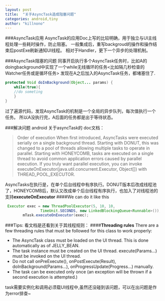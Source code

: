 ```yaml
---
layout: post
title:  "关于AsyncTask造成阻塞问题"
categories: android,tiny
author: "killnono"
---
```




###AsyncTask应用
AsyncTask的应用Doc上写的比较明确，用于独立与UI主线程处理一些耗时操作，防止阻塞。
一般集成后，重写backgroud的操作和操作结束后postExe刷新通知UI线程。
相对于Handler，更下一个异步的处理机制。

###AsyncTask阻塞的问题
同事开启执行多个AsyncTask任务时，比如A的doingbackground中实现了一个while无线循环的任务<比如隔几秒检查的Watcher任务或是循环任务>
发现在A之后加入的AsyncTask任务，都堵塞住了.  
```java
protected Void doInBackground(Object... params) {
    while(true){
    //do someting
    }
}
```

过了遍源代码，发现AsyncTask的机制是一个全局的异步队列，每次值执行一个任务。
所以A没执行完，A后面的任务都是出于等待状态。

###解决问题
android  关于asyncTask的 doc文档：
>Order of execution
When first introduced, AsyncTasks were executed serially on a single background thread. Starting with DONUT, this was changed to a pool of threads allowing multiple tasks to operate in parallel. Starting with HONEYCOMB, tasks are executed on a single thread to avoid common application errors caused by parallel execution.
If you truly want parallel execution, you can invoke executeOnExecutor(java.util.concurrent.Executor, Object[]) with THREAD_POOL_EXECUTOR.


AsyncTasks在执行是，在单个后台线程中有序执行。DONUT版本后改成线程池了，HONEYCOMB后，默认又改成单个后台线程有序执行，也加入了对线程池的支持**executeOnExecutor**
####We can do it like this

````java
 Executor exec = new ThreadPoolExecutor(5, 10, 10,
                TimeUnit.SECONDS, new LinkedBlockingQueue<Runnable>());
        mTask.executeOnExecutor(exec);
````

###Tips:
看文档是还看到关于其线程规则：
####**Threading rules**
There are a few threading rules that must be followed for this class to work properly: 
+ The AsyncTask class must be loaded on the UI thread. This is done automatically as of JELLY_BEAN.
+ The task instance must be created on the UI thread.
execute(Params...) must be invoked on the UI thread.
+ Do not call onPreExecute(), onPostExecute(Result), doInBackground(Params...), onProgressUpdate(Progress...) manually.
+ The task can be executed only once (an exception will be thrown if a second execution is attempted.)

task需要实例化和调用必须载UI线程中,虽然还没碰到该问题，可以在出问题是作为error排查~

